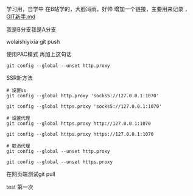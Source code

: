 学习用，自学中
在B站学的，大脸冯雨，好帅
增加一个链接，主要用来记录 ，[GIT新手.md](GIT新手.md)

我是B分支我是A分支

wolaishiyixia git push

使用PAC模式
再加上这句话
```
git config --global --unset http.proxy
```

SSR新方法
```
# 设置ss
git config --global http.proxy 'socks5://127.0.0.1:1070'

git config --global https.proxy 'socks5://127.0.0.1:1070'

# 设置代理
git config --global https.proxy http://127.0.0.1:1070

git config --global https.proxy https://127.0.0.1:1070

# 取消代理
git config --global --unset http.proxy

git config --global --unset https.proxy
```

在网页端测试git pull

test 第一次